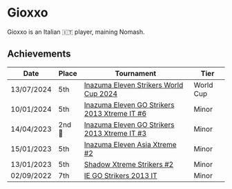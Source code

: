 # Gioxxo

Gioxxo is an Italian :it: player, maining Nomash.

## Achievements

|Date|Place|Tournament|Tier|
|-|-|-|-|
| 13/07/2024 | 5th | [Inazuma Eleven Strikers World Cup 2024](../../tournaments/worldcup24.md) | World Cup |
| 10/01/2024 | 5th | [Inazuma Eleven GO Strikers 2013 Xtreme IT #6](../../tournaments/italia/it6.md) | Minor |
| 14/04/2023 |2nd :2nd_place_medal:| [Inazuma Eleven GO Strikers 2013 Xtreme IT #3](../../tournaments/italia/it3.md) | Minor |
| 15/01/2023 | 5th | [Inazuma Eleven Asia Xtreme #2](../../tournaments/asia/asiax2.md) | Minor |
| 13/01/2023 | 5th | [Shadow Xtreme Strikers #2](../../tournaments/shadow/shadow2.md) | Minor |
| 02/09/2022 | 7th | [IE GO Strikers 2013 IT](../../tournaments/italia/it0.md) | Minor |